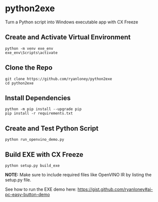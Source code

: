 # python2exe
Turn a Python script into Windows executable app with CX Freeze

## Create and Activate Virtual Environment 
```
python -m venv exe_env
exe_env\Scripts\activate
```

## Clone the Repo
```
git clone https://github.com/ryanloney/python2exe
cd python2exe
```

## Install Dependencies 
```
python -m pip install --upgrade pip
pip install -r requirements.txt
```

## Create and Test Python Script
```
python run_openvino_demo.py
```

## Build EXE with CX Freeze 
```
python setup.py build_exe
```

**NOTE:** Make sure to include required files like OpenVINO IR by listing the setup.py file. 

See how to run the EXE demo here: https://gist.github.com/ryanloney#ai-pc-easy-button-demo 
